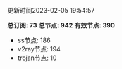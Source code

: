 更新时间2023-02-05 19:54:57

**总订阅: 73**
**总节点: 942**
**有效节点: 390**
- ss节点: 186
- v2ray节点: 194
- trojan节点: 10
